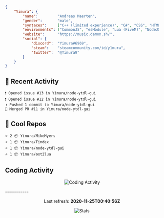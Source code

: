 ```json
{
    "Yimura": {
        "name":         "Andreas Maerten",
        "gender":       "male",
        "syntaxes":     ["C++ (limited experience)", "C#", "CSS", "HTML", "JavaScript", "Lua", "PHP", "Python"],
        "environments": ["CommonJS", "esModule", "Lua (FiveM)", "NodeJS"],
        "website":      "https://music.damon.sh/",
        "social": {
            "discord":  "Yimura#6969",
            "steam":    "steamcommunity.com/id/y1mura",
            "twitter":  "@Yimura9"
        }
    }
}
```

## 🤹 Recent Activity
```
❗️ Opened issue #13 in Yimura/node-ytdl-gui
❗️ Opened issue #12 in Yimura/node-ytdl-gui
⬆️ Pushed 1 commit to Yimura/node-ytdl-gui
🎉 Merged PR #11 in Yimura/node-ytdl-gui
```
## 🌟 Cool Repos
```
⭐️ 2 📦 Yimura/MikeMyers
⭐️ 1 📦 Yimura/Findex
⭐️ 1 📦 Yimura/node-ytdl-gui
⭐️ 1 📦 Yimura/oxt2lua
```
## Coding Activity
<p align="center">
    <img alt="Coding Activity" src="https://wakatime.com/share/@Yimura/d28e6361-803a-4ea8-9d40-7440588330db.svg">
</p>
------------
<p align="center">
  Last refresh:
  <b>2020-11-25T00:40:56Z</b>
</p>
<p align="center">
  <img alt="Stats" src="https://github-readme-stats.vercel.app/api?username=Yimura&show_icons=true&title_color=fff&icon_color=ffff00&text_color=ccc&bg_color=222">
</p>
